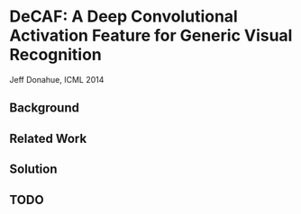 # DeCAF: A Deep Convolutional Activation Feature for Generic Visual Recognition

Jeff Donahue, ICML 2014

## Background



## Related Work

## Solution

## TODO